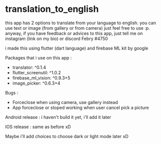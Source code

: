 # translation_to_english

this app has 2 options to translate from your language to english. you can use text or image (from gallery or from camera) just feel free to use :p.
anyway, if you have feedback or advices to this app, just tell me on instagram (link on my bio) or discord Febry
#4750

i made this using flutter (dart language) and firebase ML kit by google

Packages that i use on this app :
- translator: ^0.1.4
- flutter_screenutil: ^1.0.2
- firebase_ml_vision: ^0.9.3+5
- image_picker: ^0.6.3+4

Bugs :
- Forceclose when using camera, use gallery instead
- App forceclose or stoped working when user cancel pick a picture

Android release :
i haven't build it yet, i'll add it later

IOS release :
same as before xD

Maybe i'll add choices to choose dark or light mode later xD
